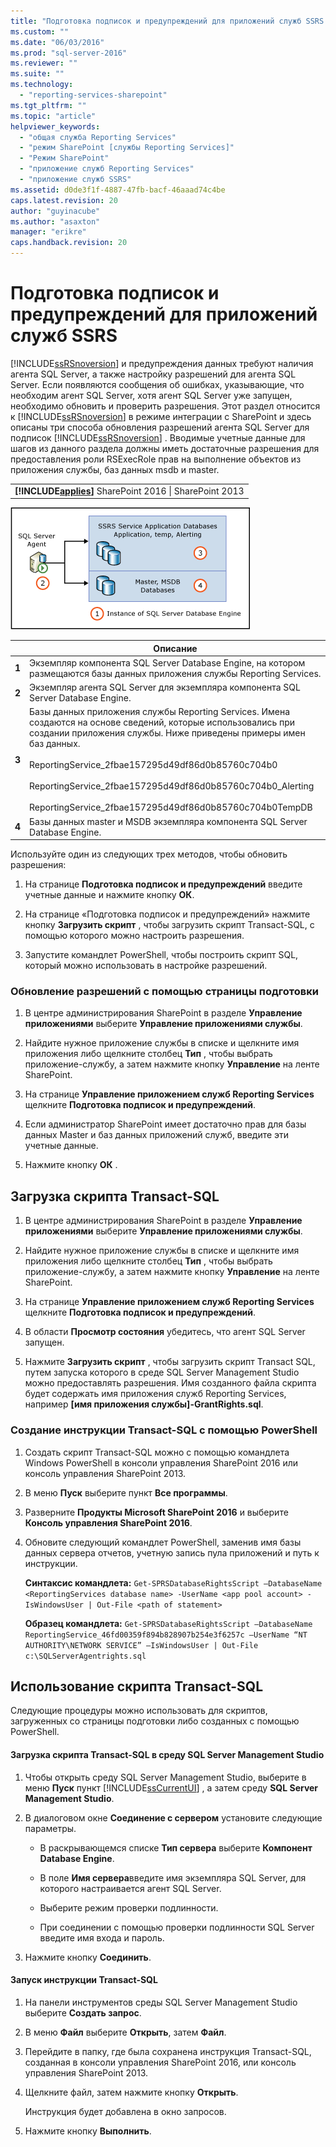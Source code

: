 ```yaml
---
title: "Подготовка подписок и предупреждений для приложений служб SSRS | Microsoft Docs"
ms.custom: ""
ms.date: "06/03/2016"
ms.prod: "sql-server-2016"
ms.reviewer: ""
ms.suite: ""
ms.technology: 
  - "reporting-services-sharepoint"
ms.tgt_pltfrm: ""
ms.topic: "article"
helpviewer_keywords: 
  - "общая служба Reporting Services"
  - "режим SharePoint [службы Reporting Services]"
  - "Режим SharePoint"
  - "приложение служб Reporting Services"
  - "приложение служб SSRS"
ms.assetid: d0de3f1f-4887-47fb-bacf-46aaad74c4be
caps.latest.revision: 20
author: "guyinacube"
ms.author: "asaxton"
manager: "erikre"
caps.handback.revision: 20
---
```

# Подготовка подписок и предупреждений для приложений служб SSRS
  [!INCLUDE[ssRSnoversion](../../includes/ssrsnoversion-md.md)] и предупреждения данных требуют наличия агента SQL Server, а также настройку разрешений для агента SQL Server. Если появляются сообщения об ошибках, указывающие, что необходим агент SQL Server, хотя агент SQL Server уже запущен, необходимо обновить и проверить разрешения. Этот раздел относится к [!INCLUDE[ssRSnoversion](../../includes/ssrsnoversion-md.md)] в режиме интеграции с SharePoint и здесь описаны три способа обновления разрешений агента SQL Server для подписок [!INCLUDE[ssRSnoversion](../../includes/ssrsnoversion-md.md)] . Вводимые учетные данные для шагов из данного раздела должны иметь достаточные разрешения для предоставления роли RSExecRole прав на выполнение объектов из приложения службы, баз данных msdb и master.  
  
||  
|-|  
|**[!INCLUDE[applies](../../includes/applies-md.md)]** SharePoint 2016 &#124; SharePoint 2013|  
  
 ![SQL Agent permissions to Service Application DBs](../../reporting-services/install-windows/media/rs-provisionsqlagent.gif "SQL Agent permissions to Service Application DBs")  
  
||Описание|  
|------|-----------------|  
|**1**|Экземпляр компонента SQL Server Database Engine, на котором размещаются базы данных приложения службы Reporting Services.|  
|**2**|Экземпляр агента SQL Server для экземпляра компонента SQL Server Database Engine.|  
|**3**|Базы данных приложения службы Reporting Services. Имена создаются на основе сведений, которые использовались при создании приложения службы. Ниже приведены примеры имен баз данных.<br /><br /> ReportingService_2fbae157295d49df86d0b85760c704b0<br /><br /> ReportingService_2fbae157295d49df86d0b85760c704b0_Alerting<br /><br /> ReportingService_2fbae157295d49df86d0b85760c704b0TempDB|  
|**4**|Базы данных master и MSDB экземпляра компонента SQL Server Database Engine.|  
  
 Используйте один из следующих трех методов, чтобы обновить разрешения:  
  
1.  На странице **Подготовка подписок и предупреждений** введите учетные данные и нажмите кнопку **ОК**.  
  
2.  На странице «Подготовка подписок и предупреждений» нажмите кнопку **Загрузить скрипт** , чтобы загрузить скрипт Transact-SQL, с помощью которого можно настроить разрешения.  
  
3.  Запустите командлет PowerShell, чтобы построить скрипт SQL, который можно использовать в настройке разрешений.  
  
### Обновление разрешений с помощью страницы подготовки  
  
1.  В центре администрирования SharePoint в разделе **Управление приложениями** выберите **Управление приложениями службы**.  
  
2.  Найдите нужное приложение службы в списке и щелкните имя приложения либо щелкните столбец **Тип** , чтобы выбрать приложение-службу, а затем нажмите кнопку **Управление** на ленте SharePoint.  
  
3.  На странице **Управление приложением служб Reporting Services** щелкните **Подготовка подписок и предупреждений**.  
  
4.  Если администратор SharePoint имеет достаточно прав для базы данных Master и баз данных приложений служб, введите эти учетные данные.  
  
5.  Нажмите кнопку **ОК** .  
  
##  <a name="bkmk_download"></a> Загрузка скрипта Transact-SQL  
  
1.  В центре администрирования SharePoint в разделе **Управление приложениями** выберите **Управление приложениями службы**.  
  
2.  Найдите нужное приложение службы в списке и щелкните имя приложения либо щелкните столбец **Тип** , чтобы выбрать приложение-службу, а затем нажмите кнопку **Управление** на ленте SharePoint.  
  
3.  На странице **Управление приложением служб Reporting Services** щелкните **Подготовка подписок и предупреждений**.  
  
4.  В области **Просмотр состояния** убедитесь, что агент SQL Server запущен.  
  
5.  Нажмите **Загрузить скрипт** , чтобы загрузить скрипт Transact SQL, путем запуска которого в среде SQL Server Management Studio можно предоставлять разрешения. Имя созданного файла скрипта будет содержать имя приложения служб Reporting Services, например **[имя приложения службы]-GrantRights.sql**.  
  
### Создание инструкции Transact-SQL с помощью PowerShell  
  
1.  Создать скрипт Transact-SQL можно с помощью командлета Windows PowerShell в консоли управления SharePoint 2016 или консоль управления SharePoint 2013.  
  
2.  В меню **Пуск** выберите пункт **Все программы**.  
  
3.  Разверните **Продукты Microsoft SharePoint 2016** и выберите **Консоль управления SharePoint 2016**.
  
4.  Обновите следующий командлет PowerShell, заменив имя базы данных сервера отчетов, учетную запись пула приложений и путь к инструкции.  
  
     **Синтаксис командлета:** `Get-SPRSDatabaseRightsScript –DatabaseName <ReportingServices database name> -UserName <app pool account> -IsWindowsUser | Out-File <path of statement>`  
  
     **Образец командлета:** `Get-SPRSDatabaseRightsScript –DatabaseName ReportingService_46fd00359f894b828907b254e3f6257c –UserName “NT AUTHORITY\NETWORK SERVICE” –IsWindowsUser | Out-File c:\SQLServerAgentrights.sql`  
  
## Использование скрипта Transact-SQL  
 Следующие процедуры можно использовать для скриптов, загруженных со страницы подготовки либо созданных с помощью PowerShell.  
  
#### Загрузка скрипта Transact-SQL в среду SQL Server Management Studio  
  
1.  Чтобы открыть среду SQL Server Management Studio, выберите в меню **Пуск** пункт [!INCLUDE[ssCurrentUI](../../includes/sscurrentui-md.md)] , а затем среду **SQL Server Management Studio**.  
  
2.  В диалоговом окне **Соединение с сервером** установите следующие параметры.  
  
    -   В раскрывающемся списке **Тип сервера** выберите **Компонент Database Engine**.  
  
    -   В поле **Имя сервера**введите имя экземпляра SQL Server, для которого настраивается агент SQL Server.  
  
    -   Выберите режим проверки подлинности.  
  
    -   При соединении с помощью проверки подлинности SQL Server введите имя входа и пароль.  
  
3.  Нажмите кнопку **Соединить**.  
  
#### Запуск инструкции Transact-SQL  
  
1.  На панели инструментов среды SQL Server Management Studio выберите **Создать запрос**.  
  
2.  В меню **Файл** выберите **Открыть**, затем **Файл**.  
  
3.  Перейдите в папку, где была сохранена инструкция Transact-SQL, созданная в консоли управления SharePoint 2016, или консоль управления SharePoint 2013.  
  
4.  Щелкните файл, затем нажмите кнопку **Открыть**.  
  
     Инструкция будет добавлена в окно запросов.  
  
5.  Нажмите кнопку **Выполнить**.  
  
  